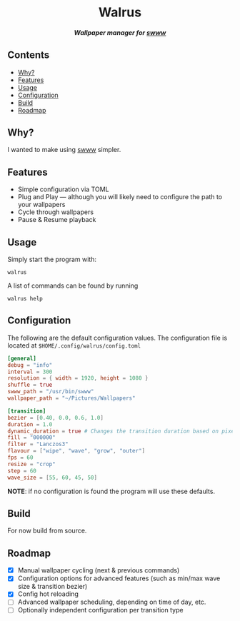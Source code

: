 <div align="center">

# Walrus
##### Wallpaper manager for [swww](https://github.com/LGFae/swww)

</div>

## Contents
* [Why?](#why)
* [Features](#features)
* [Usage](#usage)
* [Configuration](#configuration)
* [Build](#build)
* [Roadmap](#roadmap)

## Why?
I wanted to make using [swww](https://github.com/LGFae/swww) simpler.

## Features
- Simple configuration via TOML
- Plug and Play — although you will likely need to configure the path to your wallpapers
- Cycle through wallpapers
- Pause & Resume playback

## Usage
Simply start the program with:
```
walrus
```

A list of commands can be found by running
```
walrus help
```

## Configuration
The following are the default configuration values. The configuration file is located at `$HOME/.config/walrus/config.toml`
```TOML
[general]
debug = "info"
interval = 300
resolution = { width = 1920, height = 1080 }
shuffle = true
swww_path = "/usr/bin/swww"
wallpaper_path = "~/Pictures/Wallpapers"

[transition]
bezier = [0.40, 0.0, 0.6, 1.0]
duration = 1.0
dynamic_duration = true # Changes the transition duration based on pixels travelled
fill = "000000"
filter = "Lanczos3"
flavour = ["wipe", "wave", "grow", "outer"]
fps = 60
resize = "crop"
step = 60
wave_size = [55, 60, 45, 50]
```

**NOTE**: if no configuration is found the program will use these defaults.

## Build
For now build from source.

## Roadmap
- [x] Manual wallpaper cycling (next & previous commands)
- [x] Configuration options for advanced features (such as min/max wave size & transition bezier)
- [x] Config hot reloading
- [ ] Advanced wallpaper scheduling, depending on time of day, etc.
- [ ] Optionally independent configuration per transition type

